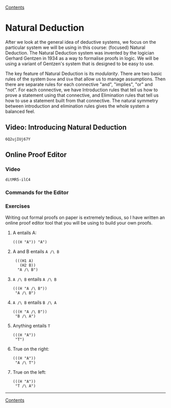[Contents](contents.html)

# Natural Deduction

After we look at the general idea of deductive systems, we focus on the particular system we will be using in this course: (focused) Natural Deduction. The Natural Deduction system was invented by the logician Gerhard Gentzen in 1934 as a way to formalise proofs in logic. We will be using a variant of Gentzen's system that is designed to be easy to use.

The key feature of Natural Deduction is its *modularity*. There are two basic rules of the system `Done` and `Use` that allow us to manage assumptions. Then there are separate rules for each connective "and", "implies", "or" and "not". For each connective, we have Introduction rules that tell us how to prove a statement using that connective, and Elimination rules that tell us how to use a statement built from that connective. The natural symmetry between introduction and elimination rules gives the whole system a balanced feel.

## Video: Introducing Natural Deduction

```youtube
6Q2ujIUj67Y
```

## Online Proof Editor

### Video

```youtube
ditMR5-ilC4
```

### Commands for the Editor



### Exercises

Writing out formal proofs on paper is extremely tedious, so I have written an online proof editor tool that you will be using to build your own proofs.

1. A entails A:
   ```focused-nd
   (((H "A")) "A")
   ```

2. A and B entails `A /\ B`
   ```focused-nd
    (((H1 A)
      (H2 B))
     "A /\ B")
    ```

3. `A /\ B` entails `A /\ B`
   ```focused-nd
   (((H "A /\ B"))
    "A /\ B")
   ```

4. `A /\ B` entails `B /\ A`
   ```focused-nd
   (((H "A /\ B"))
    "B /\ A")
   ```

5. Anything entails `T`
   ```focused-nd
   (((H "A"))
    "T")
   ```

6. True on the right:
   ```focused-nd
   (((H "A"))
    "A /\ T")
   ```

7. True on the left:
   ```focused-nd
   (((H "A"))
    "T /\ A")
   ```

---

[Contents](contents.html)
